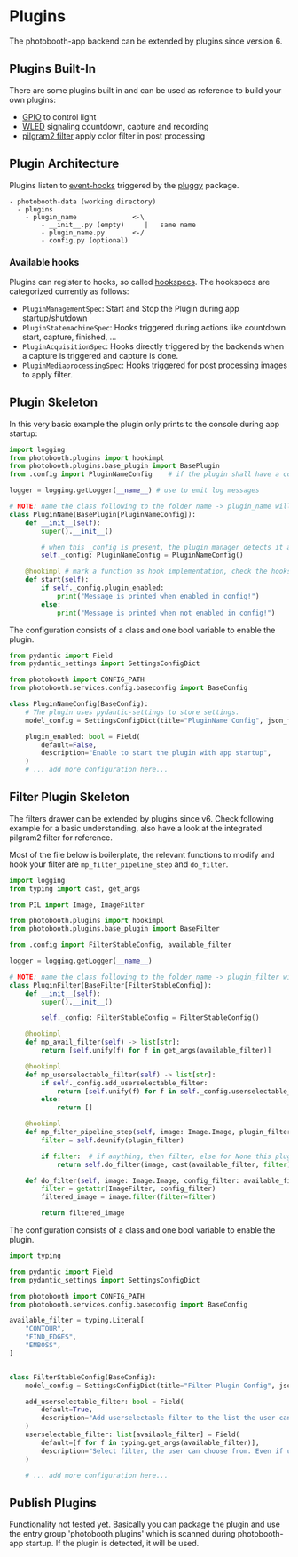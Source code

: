 # Plugins

The photobooth-app backend can be extended by plugins since version 6.

## Plugins Built-In

There are some plugins built in and can be used as reference to build your own plugins:

- [GPIO](https://github.com/photobooth-app/photobooth-app/tree/main/src/photobooth/plugins/gpio_lights) to control light
- [WLED](https://github.com/photobooth-app/photobooth-app/tree/main/src/photobooth/plugins/wled) signaling countdown, capture and recording
- [pilgram2 filter](https://github.com/photobooth-app/photobooth-app/tree/main/src/photobooth/plugins/filter_pilgram2) apply color filter in post processing

## Plugin Architecture

Plugins listen to [event-hooks](https://github.com/photobooth-app/photobooth-app/blob/main/src/photobooth/plugins/hookspecs.py) triggered by the [pluggy](https://pluggy.readthedocs.io/en/latest/) package.

```text title="Basic folder structure for a plugin" hl_lines="4-6"
- photobooth-data (working directory)
  - plugins
    - plugin_name              <-\
        - __init__.py (empty)     |   same name
        - plugin_name.py       <-/
        - config.py (optional)
```

### Available hooks

Plugins can register to hooks, so called [hookspecs](https://github.com/photobooth-app/photobooth-app/blob/main/src/photobooth/plugins/hookspecs.py). The hookspecs are categorized currently as follows:

- ``PluginManagementSpec``: Start and Stop the Plugin during app startup/shutdown
- ``PluginStatemachineSpec``: Hooks triggered during actions like countdown start, capture, finished, ...
- ``PluginAcquisitionSpec``: Hooks directly triggered by the backends when a capture is triggered and capture is done.
- ``PluginMediaprocessingSpec``: Hooks triggered for post processing images to apply filter.

## Plugin Skeleton

In this very basic example the plugin only prints to the console during app startup:

```python title="plugin_name.py"
import logging
from photobooth.plugins import hookimpl 
from photobooth.plugins.base_plugin import BasePlugin
from .config import PluginNameConfig    # if the plugin shall have a config, create the config.py file and import here

logger = logging.getLogger(__name__) # use to emit log messages

# NOTE: name the class following to the folder name -> plugin_name will require the class to be PluginName
class PluginName(BasePlugin[PluginNameConfig]):
    def __init__(self):
        super().__init__()

        # when this _config is present, the plugin manager detects it and adds the configuration to the admin dashboard
        self._config: PluginNameConfig = PluginNameConfig()

    @hookimpl # mark a function as hook implementation, check the hookspec for available hooks
    def start(self):
        if self._config.plugin_enabled:
            print("Message is printed when enabled in config!")
        else:
            print("Message is printed when not enabled in config!")
```

The configuration consists of a class and one bool variable to enable the plugin.

```python title="config.py"
from pydantic import Field
from pydantic_settings import SettingsConfigDict

from photobooth import CONFIG_PATH
from photobooth.services.config.baseconfig import BaseConfig

class PluginNameConfig(BaseConfig):
    # The plugin uses pydantic-settings to store settings.
    model_config = SettingsConfigDict(title="PluginName Config", json_file=f"{CONFIG_PATH}plugin_pluginname.json")

    plugin_enabled: bool = Field(
        default=False,
        description="Enable to start the plugin with app startup",
    )
    # ... add more configuration here...
```

## Filter Plugin Skeleton

The filters drawer can be extended by plugins since v6. Check following example for a basic understanding,
also have a look at the integrated pilgram2 filter for reference.

Most of the file below is boilerplate, the relevant functions to modify and hook your filter are `mp_filter_pipeline_step` and `do_filter`.

```python title="plugin_filter.py"
import logging
from typing import cast, get_args

from PIL import Image, ImageFilter

from photobooth.plugins import hookimpl
from photobooth.plugins.base_plugin import BaseFilter

from .config import FilterStableConfig, available_filter

logger = logging.getLogger(__name__)

# NOTE: name the class following to the folder name -> plugin_filter will require the class to be PluginFilter
class PluginFilter(BaseFilter[FilterStableConfig]):
    def __init__(self):
        super().__init__()

        self._config: FilterStableConfig = FilterStableConfig()

    @hookimpl
    def mp_avail_filter(self) -> list[str]:
        return [self.unify(f) for f in get_args(available_filter)]

    @hookimpl
    def mp_userselectable_filter(self) -> list[str]:
        if self._config.add_userselectable_filter:
            return [self.unify(f) for f in self._config.userselectable_filter]
        else:
            return []

    @hookimpl
    def mp_filter_pipeline_step(self, image: Image.Image, plugin_filter: str, preview: bool) -> Image.Image | None:
        filter = self.deunify(plugin_filter)

        if filter:  # if anything, then filter, else for None this plugin is not requested, leave.
            return self.do_filter(image, cast(available_filter, filter))

    def do_filter(self, image: Image.Image, config_filter: available_filter) -> Image.Image:
        filter = getattr(ImageFilter, config_filter)
        filtered_image = image.filter(filter=filter)

        return filtered_image

```

The configuration consists of a class and one bool variable to enable the plugin.

```python title="config.py"
import typing

from pydantic import Field
from pydantic_settings import SettingsConfigDict

from photobooth import CONFIG_PATH
from photobooth.services.config.baseconfig import BaseConfig

available_filter = typing.Literal[
    "CONTOUR",
    "FIND_EDGES",
    "EMBOSS",
]


class FilterStableConfig(BaseConfig):
    model_config = SettingsConfigDict(title="Filter Plugin Config", json_file=f"{CONFIG_PATH}plugin_filter_example.json")

    add_userselectable_filter: bool = Field(
        default=True,
        description="Add userselectable filter to the list the user can choose from.",
    )
    userselectable_filter: list[available_filter] = Field(
        default=[f for f in typing.get_args(available_filter)],
        description="Select filter, the user can choose from. Even if unselected here, the filter is still available in the admin configuration.",
    )

    # ... add more configuration here...
```

## Publish Plugins

Functionality not tested yet.
Basically you can package the plugin and use the entry group 'photobooth.plugins' which is scanned during photobooth-app startup. If the plugin is detected, it will be used.
